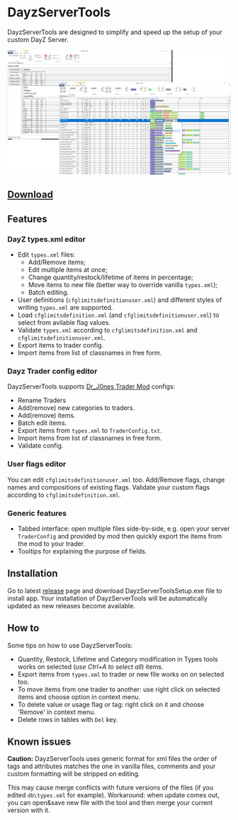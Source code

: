 # DayzServerTools

DayzServerTools are designed to simplify and speed up the setup of your custom DayZ Server.

![DayzServerTools Screen](./screenshot.png)

**[Download](https://github.com/rvost/DayzServerTools/releases/latest)**
---

## Features

### DayZ types.xml editor

* Edit `types.xml` files:
	* Add/Remove items;
	* Edit multiple items at once;
	* Change quantity/restock/lifetime of items in percentage;
	* Move items to new file (better way to override vanilla `types.xml`);
	* Batch editing.
* User definitions (`cfglimitsdefinitionuser.xml`) and different styles of writing `types.xml` are supported.
* Load `cfglimitsdefinition.xml` (and `cfglimitsdefinitionuser.xml`) to select from avilable flag values.
* Validate `types.xml` according to `cfglimitsdefinition.xml` and `cfglimitsdefinitionuser.xml`.
* Export items to trader config.
* Import items from list of classnames in free form.

### Dayz Trader config editor

DayzServerTools supports [Dr_J0nes Trader Mod](https://steamcommunity.com/sharedfiles/filedetails/?id=1590841260&) configs:

* Rename Traders
* Add(remove) new categories to traders.
* Add(remove) items.
* Batch edit items. 
* Export items from `types.xml` to `TraderConfig.txt`.
* Import items from list of classnames in free form.
* Validate config.

### User flags editor

You can edit `cfglimitsdefinitionuser.xml` too. Add/Remove flags, change names and compositions of existing flags.
Validate your custom flags according to `cfglimitsdefinition.xml`.

### Generic features

* Tabbed interface: open multiple files side-by-side, e.g. open your server `TraderConfig` and provided by mod then quickly export the items from the mod to your trader.
* Tooltips for explaining the purpose of fields.

## Installation

Go to latest [release](https://github.com/rvost/DayzServerTools/releases/latest) page and download DayzServerToolsSetup.exe file to install app.
Your installation of DayzServerTools will be automatically updated as new releases become available.

## How to

Some tips on how to use DayzServerTools:

* Quantity, Restock, Lifetime and Category modification in Types tools works on selected (*use Ctrl+A to select all*) items.
* Export items from `types.xml` to trader or new file works on on selected too.
* To move items from one trader to another: use  right click on selected items and choose option in context menu.
* To delete value or usage flag or tag: right click on it and choose 'Remove' in context menu.
* Delete rows in tables with `Del` key. 

## Known issues

**Caution:** DayzServerTools uses generic format for xml files the order of tags and attributes matches the one in vanilla files, comments and your custom formatting will be stripped on editing.

This may cause merge conflicts with future versions of the files (if you edited `db\types.xml` for example).
Workaround: when update comes out, you can open&save new file with the tool and then merge your current version with it.